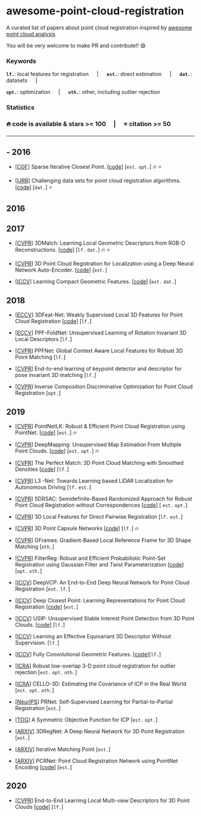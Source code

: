 # awesome-point-cloud-registration
A curated list of papers about point cloud registration inspired by [awesome point cloud analysis](https://github.com/Yochengliu/awesome-point-cloud-analysis)

You will be very welcome to make PR and contribute!! :smile:


<h3> Keywords </h3>

__`lf.`__: local features for registration &emsp; | &emsp;
__`est.`__: direct estimation &emsp; | &emsp;
__`dat.`__: datasets &emsp; | &emsp; 

__`opt.`__: optimization &emsp; | &emsp; 
__`oth.`__: other, including outlier rejection

<h3> Statistics <h3> 
 
:fire: code is available & stars >= 100 &emsp;|&emsp; :star: citation >= 50

--- 

## - 2016

- [[CGF](https://dl.acm.org/citation.cfm?id=2600305)] Sparse Iterative Closest Point. [[code](https://github.com/OpenGP/sparseicp)] [`est.` `opt.`] :fire: :star: 

- [[IJRR](https://hal.archives-ouvertes.fr/hal-01143454/document)] Challenging data sets for point cloud registration algorithms. [[code](https://projects.asl.ethz.ch/datasets/doku.php?id=laserregistration:laserregistration)] [`dat.`] :star:


## 2016
## 2017
- [[CVPR](https://arxiv.org/pdf/1603.08182.pdf)] 3DMatch: Learning Local Geometric Descriptors from RGB-D Reconstructions. [[code](https://github.com/andyzeng/3dmatch-toolbox)] [`lf.` `dat.`] :fire: :star:

- [[CVPR](https://zpascal.net/cvpr2017/Elbaz_3D_Point_Cloud_CVPR_2017_paper.pdf)] 3D Point Cloud Registration for Localization using a Deep Neural Network Auto-Encoder. [[code](https://github.com/gilbaz/LORAX)] [`est.`]

- [[ICCV](https://arxiv.org/pdf/1709.05056.pdf)] Learning Compact Geometric Features. [[code](https://github.com/marckhoury/CGF)] [`est.` `dat.`]

## 2018
- [[ECCV](https://eccv2018.org/openaccess/content_ECCV_2018/papers/Zi_Jian_Yew_3DFeat-Net_Weakly_Supervised_ECCV_2018_paper.pdf)] 3DFeat-Net: Weakly Supervised Local 3D Features for Point Cloud Registration [[code](https://github.com/yewzijian/3DFeatNet)] [`lf.`]

- [[ECCV](http://openaccess.thecvf.com/content_ECCV_2018/papers/Tolga_Birdal_PPF-FoldNet_Unsupervised_Learning_ECCV_2018_paper.pdf)] PPF-FoldNet: Unsupervised Learning of Rotation Invariant 3D Local Descriptors [`lf.`]

- [[CVPR](http://openaccess.thecvf.com/content_cvpr_2018/papers/Deng_PPFNet_Global_Context_CVPR_2018_paper.pdf)] PPFNet: Global Context Aware Local Features for Robust 3D Point Matching [`lf.`]

- [[CVPR](http://openaccess.thecvf.com/content_cvpr_2018/papers/Georgakis_End-to-End_Learning_of_CVPR_2018_paper.pdf)] End-to-end learning of keypoint detector and descriptor for pose invariant 3D matching [`lf.`]

- [[CVPR](http://openaccess.thecvf.com/content_cvpr_2018/papers/Vongkulbhisal_Inverse_Composition_Discriminative_CVPR_2018_paper.pdf)] Inverse Composition Discriminative Optimization for Point Cloud Registration [`opt.`]


## 2019
- [[CVPR](http://openaccess.thecvf.com/content_CVPR_2019/papers/Aoki_PointNetLK_Robust__Efficient_Point_Cloud_Registration_Using_PointNet_CVPR_2019_paper.pdf)] PointNetLK: Robust & Efficient Point Cloud Registration using PointNet. [[code](https://github.com/hmgoforth/PointNetLK)] [`est.`] :fire:

- [[CVPR](http://openaccess.thecvf.com/content_CVPR_2019/papers/Ding_DeepMapping_Unsupervised_Map_Estimation_From_Multiple_Point_Clouds_CVPR_2019_paper.pdf)] DeepMapping: Unsupervised Map Estimation From Multiple Point Clouds. [[code](https://github.com/ai4ce/DeepMapping)] [`est.` `opt.`] :fire:

- [[CVPR](http://openaccess.thecvf.com/content_CVPR_2019/papers/Gojcic_The_Perfect_Match_3D_Point_Cloud_Matching_With_Smoothed_Densities_CVPR_2019_paper.pdf)] The Perfect Match: 3D Point Cloud Matching with Smoothed Densities [[code](https://github.com/zgojcic/3DSmoothNet)] [`lf.`]

- [[CVPR](https://songshiyu01.github.io/pdf/L3Net_W.Lu_Y.Zhou_S.Song_CVPR2019.pdf)] L3 -Net: Towards Learning based LiDAR Localization for Autonomous Driving [`lf.` `est.`]

- [[CVPR](http://openaccess.thecvf.com/content_CVPR_2019/papers/Le_SDRSAC_SemidefiniteBased_Randomized_Approach_for_Robust_Point_Cloud_Registration_Without_CVPR_2019_paper.pdf)] SDRSAC: Semidefinite-Based Randomized Approach for Robust Point Cloud Registration without Correspondences [[code](https://github.com/intellhave/SDRSAC)] [ `est.` `opt.`]

- [[CVPR](http://openaccess.thecvf.com/content_CVPR_2019/papers/Deng_3D_Local_Features_for_Direct_Pairwise_Registration_CVPR_2019_paper.pdf)] 3D Local Features for Direct Pairwise Registration [`lf.` `est.`]

- [[CVPR](http://openaccess.thecvf.com/content_CVPR_2019/papers/Zhao_3D_Point_Capsule_Networks_CVPR_2019_paper.pdf)] 3D Point Capsule Networks [[code](https://github.com/yongheng1991/3D-point-capsule-networks)] [`lf.`] :fire:

- [[CVPR](http://openaccess.thecvf.com/content_CVPR_2019/papers/Melzi_GFrames_Gradient-Based_Local_Reference_Frame_for_3D_Shape_Matching_CVPR_2019_paper.pdf)] GFrames: Gradient-Based Local Reference Frame
for 3D Shape Matching [`oth.`]

- [[CVPR](http://openaccess.thecvf.com/content_CVPR_2019/papers/Gao_FilterReg_Robust_and_Efficient_Probabilistic_Point-Set_Registration_Using_Gaussian_Filter_CVPR_2019_paper.pdf)] FilterReg: Robust and Efficient Probabilistic Point-Set Registration using Gaussian Filter and Twist Parameterization [[code](https://bitbucket.org/gaowei19951004/poser/src/master/)]  [`opt.` `oth.`]

- [[ICCV](https://songshiyu01.github.io/publication/iccv2019_registration/)] DeepVCP: An End-to-End Deep Neural Network for Point Cloud Registration [`est.` `lf.`]

- [[ICCV](https://arxiv.org/abs/1904.00229)] Deep Closest Point: Learning Representations for Point Cloud Registration [[code](https://github.com/WangYueFt/dcp)] [`est.`]

- [[ICCV](https://arxiv.org/pdf/1905.03304.pdf)] USIP: Unsupervised Stable Interest Point Detection from 3D Point Clouds. [[code](https://github.com/lijx10/USIP)] [`lf.`]

- [[ICCV](https://arxiv.org/pdf/1909.06887.pdf)] Learning an Effective Equivariant 3D Descriptor Without Supervision. [`lf.`]

- [[ICCV](https://node1.chrischoy.org/data/publications/fcgf/fcgf.pdf)] Fully Convolutional Geometric Features. [[code](https://github.com/chrischoy/FCGF)][`lf.`]

- [[ICRA](https://ieeexplore.ieee.org/stamp/stamp.jsp?arnumber=8793857)] Robust low-overlap 3-D point cloud registration for outlier rejection [`est.` `opt.` `oth.`]

- [[ICRA](https://ieeexplore.ieee.org/abstract/document/8793516)] CELLO-3D: Estimating the Covariance of ICP in the Real World [`est.` `opt.` `oth.`]

- [[NeurIPS](https://github.com/weiweisun2018/awesome-point-clouds-registration)] PRNet: Self-Supervised Learning for Partial-to-Partial Registration [`est.`]

- [[TOG](https://gfx.cs.princeton.edu/pubs/Rusinkiewicz_2019_ASO/symm_icp.pdf)] A Symmetric Objective Function for ICP [`est.` `opt.`]

- [[ARXIV](https://arxiv.org/pdf/1904.01701.pdf)] 3DRegNet: A Deep Neural Network for 3D Point Registration [`est.`]

- [[ARXIV](https://arxiv.org/pdf/1910.10328.pdf)] Iterative Matching Point [`est.`]

- [[ARXIV](https://arxiv.org/pdf/1908.07906.pdf)] PCRNet: Point Cloud Registration Network using PointNet Encoding [[code](https://github.com/vinits5/pcrnet)] [`est.`]

## 2020
- [[CVPR](https://arxiv.org/abs/2003.05855)] End-to-End Learning Local Multi-view Descriptors for 3D Point Clouds [[code](https://github.com/craigleili/3DLocalMultiViewDesc)] [`lf.`]



